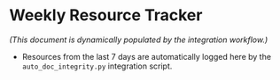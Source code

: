 # Weekly Resource Tracker

*(This document is dynamically populated by the integration workflow.)*

- Resources from the last 7 days are automatically logged here by the `auto_doc_integrity.py` integration script.

